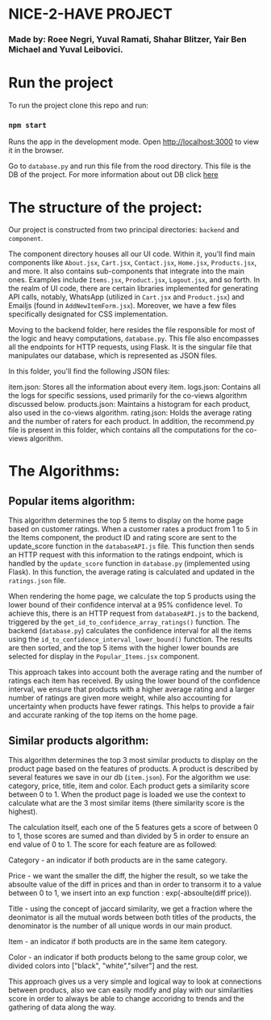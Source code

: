 
# NICE-2-HAVE PROJECT
### Made by: Roee Negri, Yuval Ramati, Shahar Blitzer, Yair Ben Michael and Yuval Leibovici.

# Run the project

To run the project clone this repo and run:
### `npm start`

Runs the app in the development mode.
Open [http://localhost:3000](http://localhost:3000) to view it in the browser.

Go to `database.py` and run this file from the rood directory. This file is the DB of the project.
For more information about out DB click [here](https://github.com/Yairb3/E---commerce-shop/tree/main/src/backend)

# The structure of the project:

Our project is constructed from two principal directories: `backend` and `component`.

The component directory houses all our UI code. Within it, you'll find main components like `About.jsx`, `Cart.jsx`, `Contact.jsx`, `Home.jsx`, `Products.jsx`, and more. It also contains sub-components that integrate into the main ones. Examples include `Items.jsx`, `Product.jsx`, `Logout.jsx`, and so forth. In the realm of UI code, there are certain libraries implemented for generating API calls, notably, WhatsApp (utilized in `Cart.jsx` and `Product.jsx`) and Emailjs (found in `AddNewItemForm.jsx`). Moreover, we have a few files specifically designated for CSS implementation.

Moving to the backend folder, here resides the file responsible for most of the logic and heavy computations, `database.py`. This file also encompasses all the endpoints for HTTP requests, using Flask. It is the singular file that manipulates our database, which is represented as JSON files.

In this folder, you'll find the following JSON files:

item.json: Stores all the information about every item.
logs.json: Contains all the logs for specific sessions, used primarily for the co-views algorithm discussed below.
products.json: Maintains a histogram for each product, also used in the co-views algorithm.
rating.json: Holds the average rating and the number of raters for each product.
In addition, the recommend.py file is present in this folder, which contains all the computations for the co-views algorithm.
# The Algorithms:
## Popular items algorithm:
This algorithm determines the top 5 items to display on the home page based on customer ratings. When a customer rates a product from 1 to 5 in the Items component, the product ID and rating score are sent to the update_score function in the `databaseAPI.js` file. This function then sends an HTTP request with this information to the ratings endpoint, which is handled by the `update_score` function in `database.py` (implemented using Flask). In this function, the average rating is calculated and updated in the `ratings.json` file.

When rendering the home page, we calculate the top 5 products using the lower bound of their confidence interval at a 95% confidence level. To achieve this, there is an HTTP request from `databaseAPI.js` to the backend, triggered by the `get_id_to_confidence_array_ratings()` function. The backend (`database.py`) calculates the confidence interval for all the items using the `id_to_confidence_interval_lower_bound()` function. The results are then sorted, and the top 5 items with the higher lower bounds are selected for display in the `Popular_Items.jsx` component.

This approach takes into account both the average rating and the number of ratings each item has received. By using the lower bound of the confidence interval, we ensure that products with a higher average rating and a larger number of ratings are given more weight, while also accounting for uncertainty when products have fewer ratings. This helps to provide a fair and accurate ranking of the top items on the home page.

## Similar products algorithm:
This algorithm determines the top 3 most similar products to display on the product page based on the features of products. A product is described by several features we save in our db (`item.json`). For the algorithm we use: category, price, title, item and color. Each product gets a similarity score between 0 to 1. When the product page is loaded we use the context to calculate what are the 3 most similar items (there similarity score is the highest).

The calculation itself, each one of the 5 features gets a score of between 0 to 1, those scores are sumed and than divided by 5 in order to ensure an end value of 0 to 1. The score for each feature are as followed:

Category - an indicator if both products are in the same category.

Price - we want the smaller the diff, the higher the result, so we take the absoulte value of the diff in prices and than in order to transorm it to a value between 0 to 1, we insert into an exp function : exp(-absoulte(diff price)).

Title - using the concept of jaccard similarity, we get a fraction where the deonimator is all the mutual words between both titles of the products, the denominator is the number of all unique words in our main product.

Item - an indicator if both products are in the same item category.

Color - an indicator if both products belong to the same group color, we divided colors into ["black", "white","silver"] and the rest.

This approach gives us a very simple and logical way to look at connections between producs, also we can easily modify and play with our similarities score in order to always be able to change accoridng to trends and the gathering of data along the way.